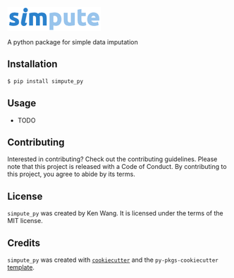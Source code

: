 ![](logo.png)

A python package for simple data imputation

## Installation

```bash
$ pip install simpute_py
```

## Usage

- TODO

## Contributing

Interested in contributing? Check out the contributing guidelines. Please note that this project is released with a Code of Conduct. By contributing to this project, you agree to abide by its terms.

## License

`simpute_py` was created by Ken Wang. It is licensed under the terms of the MIT license.

## Credits

`simpute_py` was created with [`cookiecutter`](https://cookiecutter.readthedocs.io/en/latest/) and the `py-pkgs-cookiecutter` [template](https://github.com/py-pkgs/py-pkgs-cookiecutter).

